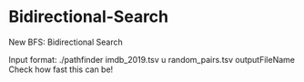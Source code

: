 # Bidirectional-Search
New BFS: Bidirectional Search

Input format: ./pathfinder imdb_2019.tsv u random_pairs.tsv outputFileName
Check how fast this can be!
